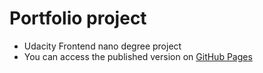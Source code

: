 # Portfolio project
- Udacity Frontend nano degree project
- You can access the published version on [GitHub Pages](https://alia-adel.github.io/udacity-fend-portfolio/)
